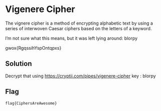 # Vigenere Cipher

The vignere cipher is a method of encrypting alphabetic text by using a series of interwoven Caesar ciphers based on the letters of a keyword.<br />

I’m not sure what this means, but it was left lying around: blorpy

gwox{RgqssihYspOntqpxs}

## Solution

Decrypt that using https://cryptii.com/pipes/vigenere-cipher
key : blorpy

## Flag
    flag{CiphersAreAwesome}